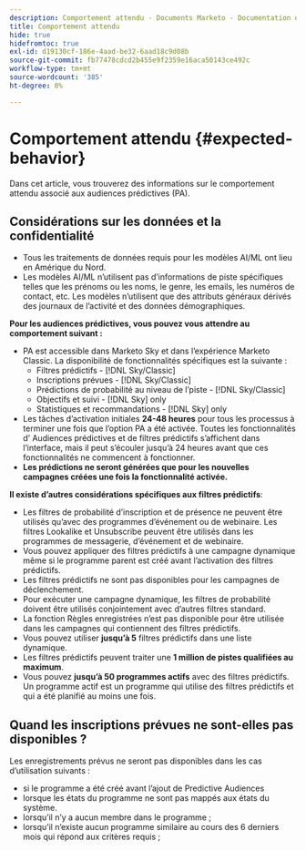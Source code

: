 ```yaml
---
description: Comportement attendu - Documents Marketo - Documentation du produit
title: Comportement attendu
hide: true
hidefromtoc: true
exl-id: d19130cf-186e-4aad-be32-6aad18c9d08b
source-git-commit: fb77478cdcd2b455e9f2359e16aca50143ce492c
workflow-type: tm+mt
source-wordcount: '385'
ht-degree: 0%

---
```


# Comportement attendu {#expected-behavior}

Dans cet article, vous trouverez des informations sur le comportement attendu associé aux audiences prédictives (PA).

## Considérations sur les données et la confidentialité

* Tous les traitements de données requis pour les modèles AI/ML ont lieu en Amérique du Nord.
* Les modèles AI/ML n’utilisent pas d’informations de piste spécifiques telles que les prénoms ou les noms, le genre, les emails, les numéros de contact, etc. Les modèles n’utilisent que des attributs généraux dérivés des journaux de l’activité et des données démographiques.

**Pour les audiences prédictives, vous pouvez vous attendre au comportement suivant :**

* PA est accessible dans Marketo Sky et dans l’expérience Marketo Classic. La disponibilité de fonctionnalités spécifiques est la suivante :
   * Filtres prédictifs - [!DNL Sky/Classic]
   * Inscriptions prévues - [!DNL Sky/Classic]
   * Prédictions de probabilité au niveau de l’piste - [!DNL Sky/Classic]
   * Objectifs et suivi - [!DNL Sky] only
   * Statistiques et recommandations - [!DNL Sky] only
* Les tâches d’activation initiales **24-48 heures** pour tous les processus à terminer une fois que l’option PA a été activée. Toutes les fonctionnalités d’ Audiences prédictives et de filtres prédictifs s’affichent dans l’interface, mais il peut s’écouler jusqu’à 24 heures avant que ces fonctionnalités ne commencent à fonctionner.
* **Les prédictions ne seront générées que pour les nouvelles campagnes créées une fois la fonctionnalité activée.**

**Il existe d’autres considérations spécifiques aux filtres prédictifs**:

* Les filtres de probabilité d’inscription et de présence ne peuvent être utilisés qu’avec des programmes d’événement ou de webinaire. Les filtres Lookalike et Unsubscribe peuvent être utilisés dans les programmes de messagerie, d’événement et de webinaire.
* Vous pouvez appliquer des filtres prédictifs à une campagne dynamique même si le programme parent est créé avant l’activation des filtres prédictifs.
* Les filtres prédictifs ne sont pas disponibles pour les campagnes de déclenchement.
* Pour exécuter une campagne dynamique, les filtres de probabilité doivent être utilisés conjointement avec d’autres filtres standard.
* La fonction Règles enregistrées n’est pas disponible pour être utilisée dans les campagnes qui contiennent des filtres prédictifs.
* Vous pouvez utiliser **jusqu’à 5** filtres prédictifs dans une liste dynamique.
* Les filtres prédictifs peuvent traiter une **1 million de pistes qualifiées au maximum**.
* Vous pouvez **jusqu’à 50 programmes actifs** avec des filtres prédictifs. Un programme actif est un programme qui utilise des filtres prédictifs et qui a été planifié au moins une fois.

## Quand les inscriptions prévues ne sont-elles pas disponibles ?

Les enregistrements prévus ne seront pas disponibles dans les cas d’utilisation suivants :

* si le programme a été créé avant l’ajout de Predictive Audiences
* lorsque les états du programme ne sont pas mappés aux états du système.
* lorsqu’il n’y a aucun membre dans le programme ;
* lorsqu’il n’existe aucun programme similaire au cours des 6 derniers mois qui répond aux critères requis ;
